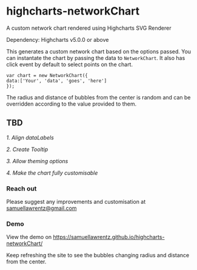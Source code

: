 # highcharts-networkChart
A custom network chart rendered using Highcharts SVG Renderer

Dependency: Highcharts v5.0.0 or above

This generates a custom network chart based on the options passed. You can instantate the chart by passing the data to `NetworkChart`. It also has click event by default to select points on the chart.
```
var chart = new NetworkChart({
data:['Your', 'data', 'goes', 'here']
});
```
The radius and distance of bubbles from the center is random and can be overridden according to the value provided to them.

## TBD

*1. Align dataLabels*

*2. Create Tooltip*

*3. Allow theming options*

*4. Make the chart fully customisable*


### Reach out  
Please suggest any improvements and customisation at samuellawrentz@gmail.com

### Demo  
View the demo on https://samuellawrentz.github.io/highcharts-networkChart/

Keep refreshing the site to see the bubbles changing radius and distance from the center.
